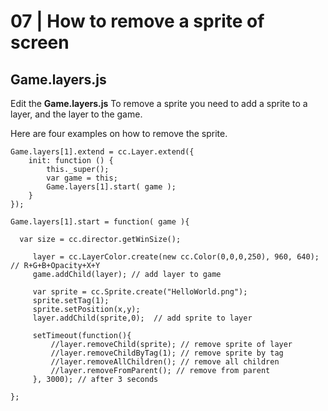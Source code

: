 # 07 | How to remove a sprite of screen 


## Game.layers.js

Edit the **Game.layers.js** 
To remove a sprite you need to add a sprite to a layer, and the layer to the game.

Here are four examples on how to remove the sprite.


    Game.layers[1].extend = cc.Layer.extend({
        init: function () {      
            this._super(); 
            var game = this;
            Game.layers[1].start( game );  
        } 
    });    
     
    Game.layers[1].start = function( game ){
     
      var size = cc.director.getWinSize(); 
    
         layer = cc.LayerColor.create(new cc.Color(0,0,0,250), 960, 640); // R+G+B+Opacity+X+Y
         game.addChild(layer); // add layer to game
     
         var sprite = cc.Sprite.create("HelloWorld.png");
         sprite.setTag(1);
         sprite.setPosition(x,y);
         layer.addChild(sprite,0);  // add sprite to layer  
     
         setTimeout(function(){
             //layer.removeChild(sprite); // remove sprite of layer
             //layer.removeChildByTag(1); // remove sprite by tag
             //layer.removeAllChildren(); // remove all children
             //layer.removeFromParent(); // remove from parent
         }, 3000); // after 3 seconds
          
    }; 


